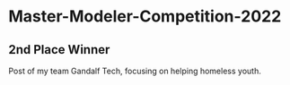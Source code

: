 # Master-Modeler-Competition-2022

## 2nd Place Winner

Post of my team Gandalf Tech, focusing on helping homeless youth.
